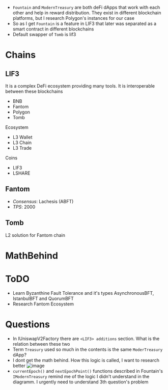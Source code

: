 * `Fountain` and `ModernTreasury` are both deFi dApps that work with each other and help in reward distribution. They exist in different blockchain platforms, but I research Polygon's instances for our case
* So as I get `Fountain` is a feature in LIF3 that later was separated as a smart contract in different blockchains
* Default swapper of `Tomb` is lif3

# Chains

## LIF3
It is a complex DeFi ecosystem providing many tools. It is interoperable between these blockchains
* BNB
* Fantom
* Polygon
* Tomb

Ecosystem
* L3 Wallet
* L3 Chain
* L3 Trade

Coins
* LIF3
* LSHARE

## Fantom
* _Consensus_: Lachesis (ABFT)
* _TPS_: 2000

## Tomb
L2 solution for Fantom chain

# MathBehind




# ToDO
* Learn Byzanthine Fault Tolerance and it's types AsynchronousBFT, IstanbulBFT and QuorumBFT
* Research Fantom Ecosystem

# Questions
* In IUniswapV2Factory there are `<LIF3> additions` section. What is the relation between these two
* Term `Treasury` used so much in the contents is the same `ModerTreasury` dApp?
* I dont get the math behind. How this logic is called, I want to research better ![image](https://github.com/puls369ar/soliciy-tasks/blob/main/solicy-task-1/image.png)
* `currentEpoch()` and `nextEpochPoint()` functions described in Fountain's `IModernTreasury` remind me of the logic I didn't understand in the diagramm. I urgently need to understand 3th question's problem
